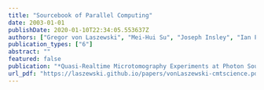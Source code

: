 ```yaml
---
title: "Sourcebook of Parallel Computing"
date: 2003-01-01
publishDate: 2020-01-10T22:34:05.553637Z
authors: ["Gregor von Laszewski", "Mei-Hui Su", "Joseph Insley", "Ian Foster", "Carl Kesselman"]
publication_types: ["6"]
abstract: ""
featured: false
publication: "*Quasi-Realtime Microtomography Experiments at Photon Sources*"
url_pdf: "https://laszewski.github.io/papers/vonLaszewski-cmtscience.pdf"
---
```


